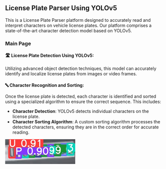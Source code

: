 ## License Plate Parser Using YOLOv5

This is a License Plate Parser platform designed to accurately read and interpret characters on vehicle license plates. Our platform comprises a state-of-the-art character detection model based on YOLOv5.

### Main Page

#### 🛣️ License Plate Detection Using YOLOv5:
Utilizing advanced object detection techniques, this model can accurately identify and localize license plates from images or video frames.

#### 🔤 Character Recognition and Sorting:
Once the license plate is detected, each character is identified and sorted using a specialized algorithm to ensure the correct sequence. This includes:

- **Character Detection**: YOLOv5 detects individual characters on the license plate.
- **Character Sorting Algorithm**: A custom sorting algorithm processes the detected characters, ensuring they are in the correct order for accurate reading.


![Example License Plate Image](1710395685.7730865.jpg)
 
